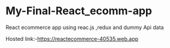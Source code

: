 # My-Final-React_ecomm-app
React ecommerce app using reac.js ,redux and dummy Api data

Hosted link:-https://reactecommerce-40535.web.app


